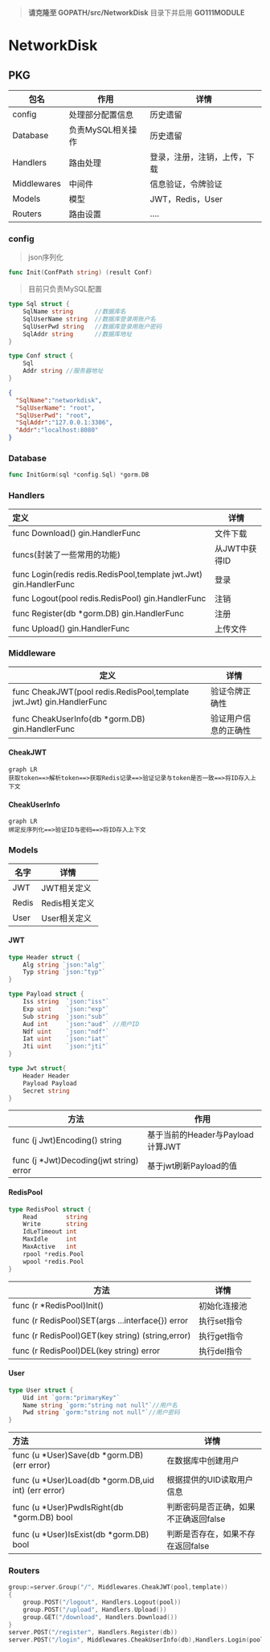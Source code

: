 > **请克隆至 GOPATH/src/NetworkDisk** 目录下并启用 **GO111MODULE**

# NetworkDisk

## PKG

| 包名        | 作用              | 详情                         |
| ----------- | ----------------- | ---------------------------- |
| config      | 处理部分配置信息  | 历史遗留                     |
| Database    | 负责MySQL相关操作 | 历史遗留                     |
| Handlers    | 路由处理          | 登录，注册，注销，上传，下载 |
| Middlewares | 中间件            | 信息验证，令牌验证           |
| Models      | 模型              | JWT，Redis，User             |
| Routers     | 路由设置          | ….                           |



### config

> json序列化

```go
func Init(ConfPath string) (result Conf)
```

> 目前只负责MySQL配置

```go
type Sql struct {
	SqlName string		//数据库名
	SqlUserName string	//数据库登录用账户名
	SqlUserPwd string	//数据库登录用账户密码
	SqlAddr string		//数据库地址
}

type Conf struct {
	Sql
	Addr string	//服务器地址
}
```



```json
{
  "SqlName":"networkdisk",
  "SqlUserName": "root",
  "SqlUserPwd": "root",
  "SqlAddr":"127.0.0.1:3306",
  "Addr":"localhost:8080"
}
```

### Database

```go
func InitGorm(sql *config.Sql) *gorm.DB 
```

### Handlers

| 定义                                                         | 详情          |
| :----------------------------------------------------------- | ------------- |
| func Download() gin.HandlerFunc                              | 文件下载      |
| funcs(封装了一些常用的功能)                                  | 从JWT中获得ID |
| func Login(redis redis.RedisPool,template jwt.Jwt) gin.HandlerFunc | 登录          |
| func Logout(pool redis.RedisPool) gin.HandlerFunc            | 注销          |
| func Register(db *gorm.DB) gin.HandlerFunc                   | 注册          |
| func Upload() gin.HandlerFunc                                | 上传文件      |

### Middleware

| 定义                                                         | 详情                 |
| ------------------------------------------------------------ | -------------------- |
| func CheakJWT(pool redis.RedisPool,template jwt.Jwt) gin.HandlerFunc | 验证令牌正确性       |
| func CheakUserInfo(db *gorm.DB) gin.HandlerFunc              | 验证用户信息的正确性 |



#### CheakJWT

```mermaid
graph LR
获取token==>解析token==>获取Redis记录==>验证记录与token是否一致==>将ID存入上下文
```

#### CheakUserInfo

```mermaid
graph LR
绑定反序列化==>验证ID与密码==>将ID存入上下文
```

### Models

| 名字  | 详情          |
| ----- | ------------- |
| JWT   | JWT相关定义   |
| Redis | Redis相关定义 |
| User  | User相关定义  |

#### JWT

```go
type Header struct {
	Alg string `json:"alg"`
	Typ string `json:"typ"`
}

type Payload struct {
	Iss string 	`json:"iss"`
	Exp uint 	`json:"exp"`
	Sub string 	`json:"sub"`
	Aud int 	`json:"aud"` //用户ID
	Ndf uint 	`json:"ndf"`
	Iat uint 	`json:"iat"`
	Jti uint 	`json:"jti"`
}

type Jwt struct{
	Header Header
	Payload Payload
	Secret string
}
```

| 方法                                    | 作用                             |
| --------------------------------------- | -------------------------------- |
| func (j Jwt)Encoding() string           | 基于当前的Header与Payload计算JWT |
| func (j *Jwt)Decoding(jwt string) error | 基于jwt刷新Payload的值           |

#### RedisPool

```go
type RedisPool struct {
	Read 		string
	Write 		string
	IdLeTimeout	int
	MaxIdle		int
	MaxActive	int
	rpool *redis.Pool
	wpool *redis.Pool
}
```

| 方法                                             | 详情         |
| ------------------------------------------------ | ------------ |
| func (r *RedisPool)Init()                        | 初始化连接池 |
| func (r RedisPool)SET(args ...interface{}) error | 执行set指令  |
| func (r RedisPool)GET(key string) (string,error) | 执行get指令  |
| func (r RedisPool)DEL(key string) error          | 执行del指令  |

#### User

```go
type User struct {
	Uid int `gorm:"primaryKey"`
	Name string	`gorm:"string not null"`//用户名
	Pwd string `gorm:"string not null"`//用户密码
}
```

| 方法                                                | 详情                                  |
| :-------------------------------------------------- | ------------------------------------- |
| func (u *User)Save(db *gorm.DB) (err error)         | 在数据库中创建用户                    |
| func (u *User)Load(db *gorm.DB,uid int) (err error) | 根据提供的UID读取用户信息             |
| func (u *User)PwdIsRight(db *gorm.DB) bool          | 判断密码是否正确，如果不正确返回false |
| func (u *User)IsExist(db *gorm.DB) bool             | 判断是否存在，如果不存在返回false     |

### Routers

```go
group:=server.Group("/", Middlewares.CheakJWT(pool,template))
{
	group.POST("/logout", Handlers.Logout(pool))
	group.POST("/upload", Handlers.Upload())
	group.GET("/download", Handlers.Download())
}
server.POST("/register", Handlers.Register(db))
server.POST("/login", Middlewares.CheakUserInfo(db),Handlers.Login(pool,template))
```





